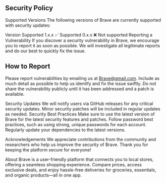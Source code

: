 ## Security Policy
Supported Versions
The following versions of Brave are currently supported with security updates:

Version	Supported
1.x.x	✅ Supported
0.x.x	❌ Not supported
Reporting a Vulnerability
If you discover a security vulnerability in Brave, we encourage you to report it as soon as possible. We will investigate all legitimate reports and do our best to quickly fix the issue.

## How to Report
Please report vulnerabilities by emailing us at Brave@gmail.com. Include as much detail as possible to help us identify and fix the issue swiftly.
Do not share the vulnerability publicly until it has been addressed and a patch is available.

Security Updates
We will notify users via GitHub releases for any critical security updates.
Minor security patches will be included in regular updates as needed.
Security Best Practices
Make sure to use the latest version of Brave for the latest security features and patches.
Follow password best practices, such as using strong, unique passwords for each account.
Regularly update your dependencies to the latest versions.

Acknowledgements
We appreciate contributions from the community and researchers who help us improve the security of Brave. Thank you for keeping the platform secure for everyone!

About
Brave is a user-friendly platform that connects you to local stores, offering a seamless shopping experience. Compare prices, access exclusive deals, and enjoy hassle-free deliveries for groceries, essentials, and organic products—all in one app.

